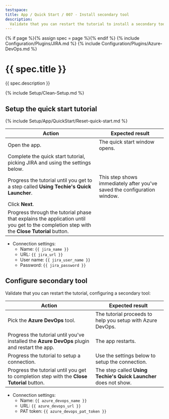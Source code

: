 ```yaml
---
testspace:
title: App / Quick Start / 007 - Install secondary tool
description:
  Validate that you can restart the tutorial to install a secondary tool.
---
```


{% if page %}{% assign spec = page %}{% endif %}
{% include Configuration/Plugins/JIRA.md %}
{% include Configuration/Plugins/Azure-DevOps.md %}

# {{ spec.title }}

{{ spec.description }}

{% include Setup/Clean-Setup.md %}

## Setup the quick start tutorial

{% include Setup/App/QuickStart/Reset-quick-start.md %}

| Action                                                                                                                                     | Expected result                                                          |
| ------------------------------------------------------------------------------------------------------------------------------------------ | ------------------------------------------------------------------------ |
| Open the app.                                                                                                                              | The quick start window opens.                                            |
| Complete the quick start tutorial, picking JIRA and using the settings below.                                                              |                                                                          |
| Progress the tutorial until you get to a step called **Using Techie's Quick Launcher**.                                                    | This step shows immediately after you've saved the configuration window. |
| Click **Next**.                                                                                                                            |                                                                          |
| Progress through the tutorial phase that explains the application until you get to the completion step with the **Close Tutorial** button. |                                                                          |

- Connection settings:
  - Name: `{{ jira_name }}`
  - URL: `{{ jira_url }}`
  - User name: `{{ jira_user_name }}`
  - Password: `{{ jira_password }}`

## Configure secondary tool

Validate that you can restart the tutorial, configuring a secondary tool:

| Action                                                                                        | Expected result                                                  |
| --------------------------------------------------------------------------------------------- | ---------------------------------------------------------------- |
| Pick the **Azure DevOps** tool.                                                               | The tutorial proceeds to help you setup with Azure DevOps.       |
| Progress the tutorial until you've installed the **Azure DevOps** plugin and restart the app. | The app restarts.                                                |
| Progress the tutorial to setup a connection.                                                  | Use the settings below to setup the connection.                  |
| Progress the tutorial until you get to completion step with the **Close Tutorial** button.    | The step called **Using Techie's Quick Launcher** does not show. |

- Connection settings:
  - Name: `{{ azure_devops_name }}`
  - URL: `{{ azure_devops_url }}`
  - PAT token: `{{ azure_devops_pat_token }}`
